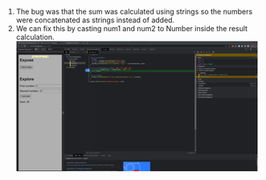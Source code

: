 1. The bug was that the sum was calculated using strings so the numbers were concatenated as strings instead of added.
2. We can fix this by casting num1 and num2 to Number inside the result calculation.
![fix](fix.png)